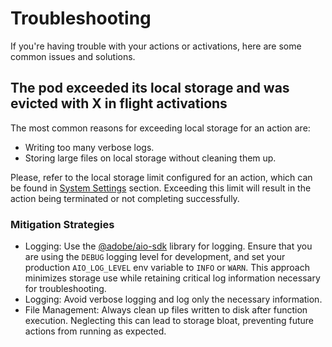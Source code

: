# Troubleshooting

If you're having trouble with your actions or activations, here are some common issues and solutions.

## The pod exceeded its local storage and was evicted with X in flight activations

The most common reasons for exceeding local storage for an action are:
- Writing too many verbose logs.
- Storing large files on local storage without cleaning them up.

Please, refer to the local storage limit configured for an action, which can be found in [System Settings](system-settings.md) section.
Exceeding this limit will result in the action being terminated or not completing successfully.

### Mitigation Strategies
- Logging: Use the [@adobe/aio-sdk](https://github.com/adobe/aio-lib-core-logging) library for logging. Ensure that you are using the `DEBUG` logging level for development, and set your production `AIO_LOG_LEVEL` env variable to `INFO` or `WARN`. This approach minimizes storage use while retaining critical log information necessary for troubleshooting.
- Logging: Avoid verbose logging and log only the necessary information.
- File Management: Always clean up files written to disk after function execution. Neglecting this can lead to storage bloat, preventing future actions from running as expected.


